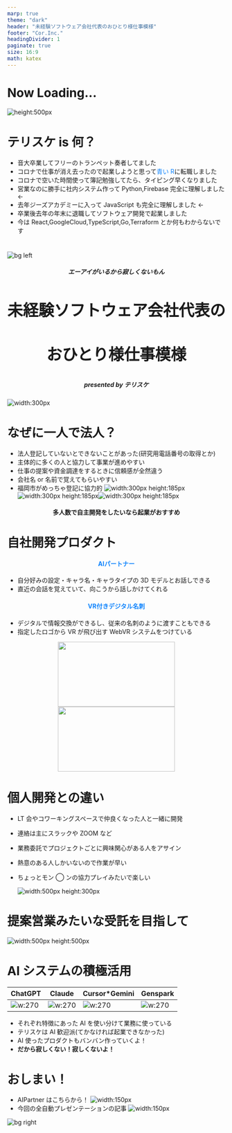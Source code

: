 ```yaml
---
marp: true
theme: "dark"
header: "未経験ソフトウェア会社代表のおひとり様仕事模様"
footer: "Cor.Inc."
headingDivider: 1
paginate: true
size: 16:9
math: katex
---
```


# Now Loading...

![height:500px](./images/IMG_0789.jpeg)

# テリスケ is 何？

- 音大卒業してフリーのトランペット奏者してました
- コロナで仕事が消え去ったので起業しようと思って<span style="color: rgb(14, 131, 253)">青い R</span>に転職しました
- コロナで空いた時間使って簿記勉強してたら、タイピング早くなりました
- 営業なのに勝手に社内システム作って Python,Firebase 完全に理解しました ←
- 去年ジーズアカデミーに入って JavaScript も完全に理解しました ←
- 卒業後去年の年末に退職してソフトウェア開発で起業しました
- 今は React,GoogleCloud,TypeScript,Go,Terraform とか何もわからないです

#

![bg left](./images/tsumugi.jpg)

<div align="center">
  <h5>エーアイがいるから寂しくないもん</h5>
  <h3 style="font-size: 36px; font-weight: bold;">
  未経験ソフトウェア会社代表の</h3>
  <h3 style="font-size: 36px; font-weight: bold;">
  おひとり様仕事模様</h3>
  <h5>presented by テリスケ</h5>
</div>

![width:300px](./images/profile.png)

# なぜに一人で法人？

- 法人登記していないとできないことがあった(研究用電話番号の取得とか)
- 主体的に多くの人と協力して事業が進めやすい
- 仕事の提案や資金調達をするときに信頼感が全然違う
- 会社名 or 名前で覚えてもらいやすい
- 福岡市がめっちゃ登記に協力的
![width:300px height:185px](./images/fukuokacity.png)![width:300px height:185px](./images/engineercafe.jpeg)![width:300px height:185px](./images/twilio.png)
<h4 align="center"> 多人数で自主開発をしたいなら起業がおすすめ</h4>

# 自社開発プロダクト

<h4 align="center"><span style="font-weight: bold; color: rgb(14, 131, 253);">AIパートナー</span></h4>

- 自分好みの設定・キャラ名・キャラタイプの 3D モデルとお話しできる
- 直近の会話を覚えていて、向こうから話しかけてくれる

<h4 align="center"><span style="font-weight: bold; color: rgb(14, 131, 253);">VR付きデジタル名刺</span></h4>

- デジタルで情報交換ができるし、従来の名刺のように渡すこともできる
- 指定したロゴから VR が飛び出す WebVR システムをつけている

<div align="center">
  <img src="./images/135E42F1-230A-4B3B-9FE7-49DADACE0DC0_1_105_c.jpeg" width="270px" height="150px">
  <img src="./images/IMG_0773.PNG" width="270px" height="150px">
</div>

# 個人開発との違い

- LT 会やコワーキングスペースで仲良くなった人と一緒に開発
- 連絡は主にスラックや ZOOM など
- 業務委託でプロジェクトごとに興味関心がある人をアサイン
- 熱意のある人しかいないので作業が早い
- ちょっとモン ◯ ンの協力プレイみたいで楽しい

  ![width:500px height:300px](./images/モンハン.jpg)

# 提案営業みたいな受託を目指して

![width:500px height:500px](./images/相談.png)

# AI システムの積極活用

| ChatGPT                        | Claude                         | Cursor\*Gemini                 | Genspark                        |
| ------------------------------ | ------------------------------ | ------------------------------ | ------------------------------- |
| ![w:270](./images/chatgpt.png) | ![w:270](./images/claude.jpeg) | ![w:270](./images/gemini.jpeg) | ![w:270](./images/genspark.png) |

- それぞれ特徴にあった AI を使い分けて業務に使っている
- テリスケは AI 歓迎派(てかなければ起業できなかった)
- AI 使ったプロダクトもバンバン作っていくよ！
- <span style="font-weight: bold;">だから寂しくない！寂しくないよ！</span>

# おしまい！

- AIPartner はこちらから！
  ![width:150px](./images/aipartnerqr.png)
- 今回の全自動プレゼンテーションの記事
  ![width:150px](./images/marpQiita.png)

![bg right](./images/tumugi2.webp)
